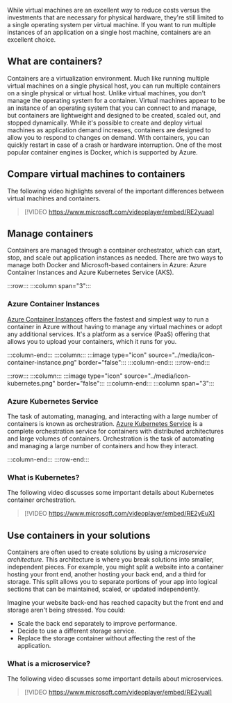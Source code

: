 While virtual machines are an excellent way to reduce costs versus the investments that are necessary for physical hardware, they're still limited to a single operating system per virtual machine. If you want to run multiple instances of an application on a single host machine, containers are an excellent choice.

## What are containers?

Containers are a virtualization environment. Much like running multiple virtual machines on a single physical host, you can run multiple containers on a single physical or virtual host. Unlike virtual machines, you don't manage the operating system for a container. Virtual machines appear to be an instance of an operating system that you can connect to and manage, but containers are lightweight and designed to be created, scaled out, and stopped dynamically. While it's possible to create and deploy virtual machines as application demand increases, containers are designed to allow you to respond to changes on demand. With containers, you can quickly restart in case of a crash or hardware interruption. One of the most popular container engines is Docker, which is supported by Azure.

## Compare virtual machines to containers

The following video highlights several of the important differences between virtual machines and containers.

> [!VIDEO https://www.microsoft.com/videoplayer/embed/RE2yuaq]

## Manage containers

Containers are managed through a container orchestrator, which can start, stop, and scale out application instances as needed. There are two ways to manage both Docker and Microsoft-based containers in Azure: Azure Container Instances and Azure Kubernetes Service (AKS).

:::row:::
  :::column span="3":::

### Azure Container Instances

[Azure Container Instances](https://azure.microsoft.com/services/container-instances?azure-portal=true) offers the fastest and simplest way to run a container in Azure without having to manage any virtual machines or adopt any additional services. It's a platform as a service (PaaS) offering that allows you to upload your containers, which it runs for you.

  :::column-end:::
  :::column:::
    :::image type="icon" source="../media/icon-container-instance.png" border="false":::
  :::column-end:::
:::row-end:::

:::row:::
  :::column:::
    :::image type="icon" source="../media/icon-kubernetes.png" border="false":::
  :::column-end:::
  :::column span="3":::

### Azure Kubernetes Service

The task of automating, managing, and interacting with a large number of containers is known as orchestration. [Azure Kubernetes Service](https://azure.microsoft.com/services/kubernetes-service?azure-portal=true) is a complete orchestration service for containers with distributed architectures and large volumes of containers. Orchestration is the task of automating and managing a large number of containers and how they interact.

  :::column-end:::
:::row-end:::

### What is Kubernetes?

The following video discusses some important details about Kubernetes container orchestration.

> [!VIDEO https://www.microsoft.com/videoplayer/embed/RE2yEuX]

## Use containers in your solutions

Containers are often used to create solutions by using a _microservice architecture_. This architecture is where you break solutions into smaller, independent pieces. For example, you might split a website into a container hosting your front end, another hosting your back end, and a third for storage. This split allows you to separate portions of your app into logical sections that can be maintained, scaled, or updated independently.

Imagine your website back-end has reached capacity but the front end and storage aren't being stressed. You could:

* Scale the back end separately to improve performance.
* Decide to use a different storage service.
* Replace the storage container without affecting the rest of the application.

### What is a microservice?

The following video discusses some important details about microservices.

> [!VIDEO https://www.microsoft.com/videoplayer/embed/RE2yual]

[//]: # (NOTE: REMOVED THE FOLLOWING)
[//]: # (## Migrate applications to containers)
[//]: # (You can move existing applications to containers and run them within AKS. You can control access via integration with Azure Active Directory and access Service Level Agreement-backed Azure services, such as Azure Database for MySQL for any data needs, via Open Service Broker for Azure OSBA.)
[//]: # (![Diagram that depicts moving existing applications to containers and running them within Azure Kubernetes Service, or AKS/]../media/kubernetes-migration.png)
[//]: # (The preceding figure depicts this process as follows:)
[//]: # (1. You convert an existing application to one or more containers, and then publish one or more container images to the Azure Container Registry.)
[//]: # (1. By using the Azure portal or the command line, you deploy the containers to an AKS cluster.)
[//]: # (1. Azure AD controls access to AKS resources.)
[//]: # (1. You access SLA-backed Azure services, such as Azure Database for MySQL, via OSBA.)
[//]: # (1. Optionally, AKS is deployed with a virtual network.)
